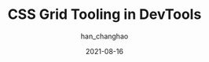 ---
author: han_changhao
date: 2021-08-16
permalink: false
publisher: chromiumdev
tags:
  - user-agents
  - tooling
  - css
  - layout
target_url: https://developer.chrome.com/blog/css-grid-tooling/
title: CSS Grid Tooling in DevTools
---